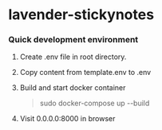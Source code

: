 # lavender-stickynotes

### Quick development environment
1. Create .env file in root directory.

2. Copy content from template.env to .env

3. Build and start docker container
	>sudo docker-compose up --build

4. Visit 0.0.0.0:8000 in browser